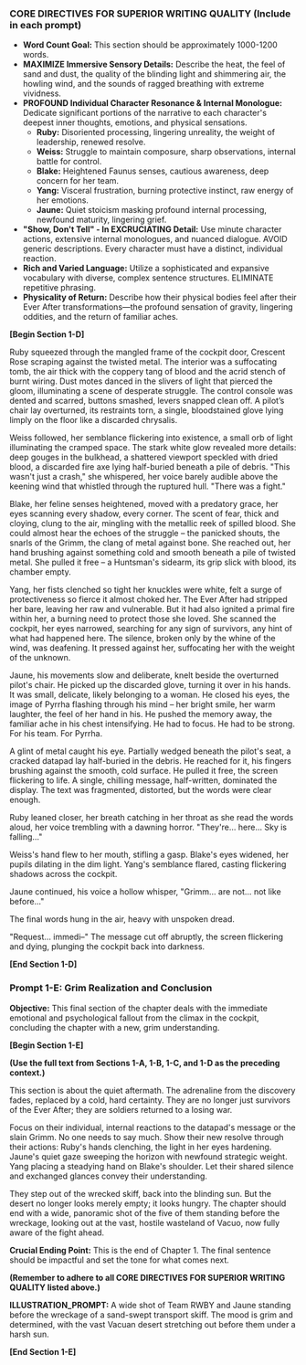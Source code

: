 ### **CORE DIRECTIVES FOR SUPERIOR WRITING QUALITY (Include in each prompt)**

* **Word Count Goal:** This section should be approximately 1000-1200 words.
* **MAXIMIZE Immersive Sensory Details:** Describe the heat, the feel of sand and dust, the quality of the blinding light and shimmering air, the howling wind, and the sounds of ragged breathing with extreme vividness.
* **PROFOUND Individual Character Resonance & Internal Monologue:** Dedicate significant portions of the narrative to each character's deepest inner thoughts, emotions, and physical sensations.
  * **Ruby:** Disoriented processing, lingering unreality, the weight of leadership, renewed resolve.
  * **Weiss:** Struggle to maintain composure, sharp observations, internal battle for control.
  * **Blake:** Heightened Faunus senses, cautious awareness, deep concern for her team.
  * **Yang:** Visceral frustration, burning protective instinct, raw energy of her emotions.
  * **Jaune:** Quiet stoicism masking profound internal processing, newfound maturity, lingering grief.
* **"Show, Don't Tell" - In EXCRUCIATING Detail:** Use minute character actions, extensive internal monologues, and nuanced dialogue. AVOID generic descriptions. Every character must have a distinct, individual reaction.
* **Rich and Varied Language:** Utilize a sophisticated and expansive vocabulary with diverse, complex sentence structures. ELIMINATE repetitive phrasing.
* **Physicality of Return:** Describe how their physical bodies feel after their Ever After transformations—the profound sensation of gravity, lingering oddities, and the return of familiar aches.

**[Begin Section 1-D]**

Ruby squeezed through the mangled frame of the cockpit door, Crescent Rose scraping against the twisted metal.  The interior was a suffocating tomb, the air thick with the coppery tang of blood and the acrid stench of burnt wiring.  Dust motes danced in the slivers of light that pierced the gloom, illuminating a scene of desperate struggle. The control console was dented and scarred, buttons smashed, levers snapped clean off.  A pilot’s chair lay overturned, its restraints torn, a single, bloodstained glove lying limply on the floor like a discarded chrysalis.

Weiss followed, her semblance flickering into existence, a small orb of light illuminating the cramped space. The stark white glow revealed more details: deep gouges in the bulkhead, a shattered viewport speckled with dried blood, a discarded fire axe lying half-buried beneath a pile of debris.  "This wasn't just a crash," she whispered, her voice barely audible above the keening wind that whistled through the ruptured hull. "There was a fight."

Blake, her feline senses heightened, moved with a predatory grace, her eyes scanning every shadow, every corner.  The scent of fear, thick and cloying, clung to the air, mingling with the metallic reek of spilled blood. She could almost hear the echoes of the struggle – the panicked shouts, the snarls of the Grimm, the clang of metal against bone.  She reached out, her hand brushing against something cold and smooth beneath a pile of twisted metal.  She pulled it free – a Huntsman's sidearm, its grip slick with blood, its chamber empty.  

Yang, her fists clenched so tight her knuckles were white, felt a surge of protectiveness so fierce it almost choked her.  The Ever After had stripped her bare, leaving her raw and vulnerable. But it had also ignited a primal fire within her, a burning need to protect those she loved.  She scanned the cockpit, her eyes narrowed, searching for any sign of survivors, any hint of what had happened here. The silence, broken only by the whine of the wind, was deafening.  It pressed against her, suffocating her with the weight of the unknown.

Jaune, his movements slow and deliberate, knelt beside the overturned pilot's chair.  He picked up the discarded glove, turning it over in his hands.  It was small, delicate, likely belonging to a woman.  He closed his eyes, the image of Pyrrha flashing through his mind – her bright smile, her warm laughter, the feel of her hand in his. He pushed the memory away, the familiar ache in his chest intensifying.  He had to focus.  He had to be strong.  For his team. For Pyrrha.

A glint of metal caught his eye.  Partially wedged beneath the pilot's seat, a cracked datapad lay half-buried in the debris.  He reached for it, his fingers brushing against the smooth, cold surface.  He pulled it free, the screen flickering to life.  A single, chilling message, half-written, dominated the display.  The text was fragmented, distorted, but the words were clear enough.

Ruby leaned closer, her breath catching in her throat as she read the words aloud, her voice trembling with a dawning horror. "They're… here… Sky is falling…"

Weiss's hand flew to her mouth, stifling a gasp. Blake's eyes widened, her pupils dilating in the dim light.  Yang's semblance flared, casting flickering shadows across the cockpit.  

Jaune continued, his voice a hollow whisper, "Grimm… are not… not like before…"

The final words hung in the air, heavy with unspoken dread.

"Request… immedi–"  The message cut off abruptly, the screen flickering and dying, plunging the cockpit back into darkness.

**[End Section 1-D]**


### **Prompt 1-E: Grim Realization and Conclusion**

**Objective:** This final section of the chapter deals with the immediate emotional and psychological fallout from the climax in the cockpit, concluding the chapter with a new, grim understanding.

**[Begin Section 1-E]**

**(Use the full text from Sections 1-A, 1-B, 1-C, and 1-D as the preceding context.)**

This section is about the quiet aftermath. The adrenaline from the discovery fades, replaced by a cold, hard certainty. They are no longer just survivors of the Ever After; they are soldiers returned to a losing war.

Focus on their individual, internal reactions to the datapad's message or the slain Grimm. No one needs to say much. Show their new resolve through their actions: Ruby's hands clenching, the light in her eyes hardening. Jaune's quiet gaze sweeping the horizon with newfound strategic weight. Yang placing a steadying hand on Blake's shoulder. Let their shared silence and exchanged glances convey their understanding.

They step out of the wrecked skiff, back into the blinding sun. But the desert no longer looks merely empty; it looks hungry. The chapter should end with a wide, panoramic shot of the five of them standing before the wreckage, looking out at the vast, hostile wasteland of Vacuo, now fully aware of the fight ahead.

**Crucial Ending Point:** This is the end of Chapter 1. The final sentence should be impactful and set the tone for what comes next.

**(Remember to adhere to all CORE DIRECTIVES FOR SUPERIOR WRITING QUALITY listed above.)**

**ILLUSTRATION_PROMPT:** A wide shot of Team RWBY and Jaune standing before the wreckage of a sand-swept transport skiff. The mood is grim and determined, with the vast Vacuan desert stretching out before them under a harsh sun.

**[End Section 1-E]**